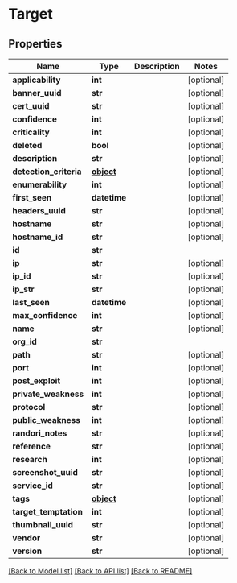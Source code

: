 # Target

## Properties
Name | Type | Description | Notes
------------ | ------------- | ------------- | -------------
**applicability** | **int** |  | [optional] 
**banner_uuid** | **str** |  | [optional] 
**cert_uuid** | **str** |  | [optional] 
**confidence** | **int** |  | [optional] 
**criticality** | **int** |  | [optional] 
**deleted** | **bool** |  | [optional] 
**description** | **str** |  | [optional] 
**detection_criteria** | [**object**](.md) |  | [optional] 
**enumerability** | **int** |  | [optional] 
**first_seen** | **datetime** |  | [optional] 
**headers_uuid** | **str** |  | [optional] 
**hostname** | **str** |  | [optional] 
**hostname_id** | **str** |  | [optional] 
**id** | **str** |  | 
**ip** | **str** |  | [optional] 
**ip_id** | **str** |  | [optional] 
**ip_str** | **str** |  | [optional] 
**last_seen** | **datetime** |  | [optional] 
**max_confidence** | **int** |  | [optional] 
**name** | **str** |  | [optional] 
**org_id** | **str** |  | 
**path** | **str** |  | [optional] 
**port** | **int** |  | [optional] 
**post_exploit** | **int** |  | [optional] 
**private_weakness** | **int** |  | [optional] 
**protocol** | **str** |  | [optional] 
**public_weakness** | **int** |  | [optional] 
**randori_notes** | **str** |  | [optional] 
**reference** | **str** |  | [optional] 
**research** | **int** |  | [optional] 
**screenshot_uuid** | **str** |  | [optional] 
**service_id** | **str** |  | [optional] 
**tags** | [**object**](.md) |  | [optional] 
**target_temptation** | **int** |  | [optional] 
**thumbnail_uuid** | **str** |  | [optional] 
**vendor** | **str** |  | [optional] 
**version** | **str** |  | [optional] 

[[Back to Model list]](../README.md#documentation-for-models) [[Back to API list]](../README.md#documentation-for-api-endpoints) [[Back to README]](../README.md)


